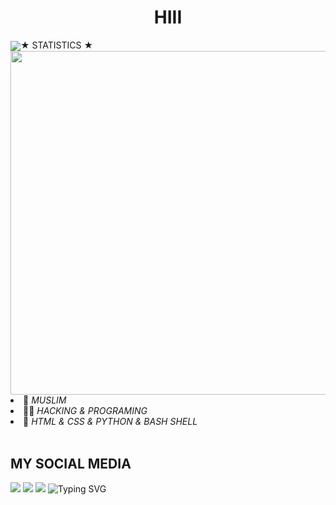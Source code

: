 <h1 align="center">HIII</h1>
<p align="center">

</p>
<img src="https://camo.githubusercontent.com/8bf6f6d78abc81fcf9c49f10649423e73ea44bc248e83aaae8759d401c829a84/68747470733a2f2f70687973696373677572756b756c2e66696c65732e776f726470726573732e636f6d2f323031392f30322f6368617261637465722d312e676966"
<h1 align="center">★ STATISTICS ★</i></b></h3>
<a href="https://github.com/Hunter-alamin"><img width=550 src="https://github-profile-trophy.vercel.app/?username=Hunter-alamin&theme=dracula&no-frame=true&title=Followers,Stars,Commit,Repository,Issues"/></a>
<li> 👤 <i> MUSLIM</i></li>
<li> 👩‍💻 <i> HACKING & PROGRAMING</i></li>
<li> 🌟 <i> HTML & CSS & PYTHON & BASH SHELL</i></li><br>

## MY SOCIAL MEDIA
[![](https://img.shields.io/badge/Github-black?logo=Github&logoColor=black&labelColor=white)](https://github.com/kiki-boki) [![](https://img.shields.io/badge/Instagram-red?logo=Instagram&logoColor=red&labelColor=white)](https://www.instagram.com/kikiwijya) [![](https://img.shields.io/badge/Whatsapp-CHAT-red?logo=Whatsapp&logoColor=Brightgreen&labelColor=white)](https://wa.me/+6283192495253?text=Asalamualaikum+kak+Kiki+ganteng)
![Typing SVG](https://readme-typing-svg.herokuapp.com?lines=THANK+YOU+FOR+ATTENDING....!+)
